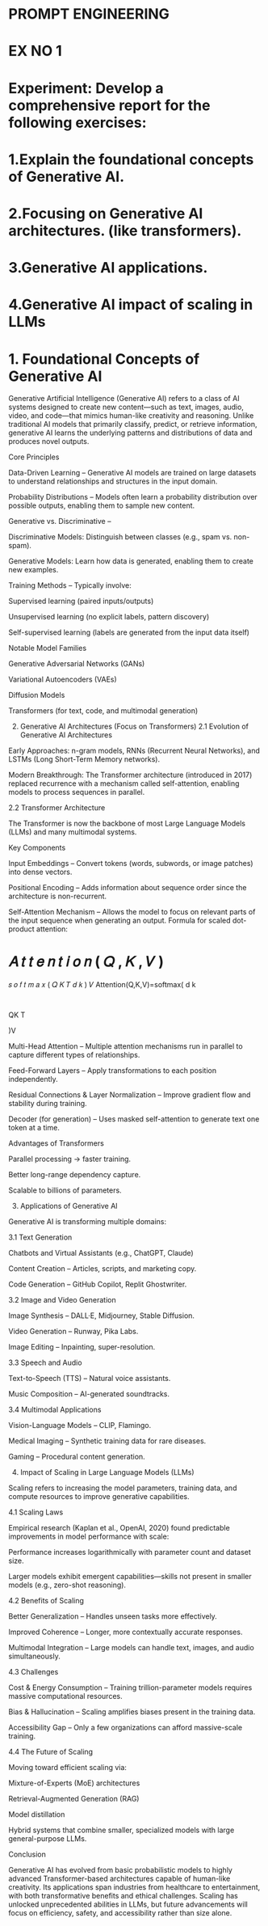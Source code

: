 # PROMPT ENGINEERING
# EX NO 1

# Experiment: Develop a comprehensive report for the following exercises:

# 1.Explain the foundational concepts of Generative AI.
# 2.Focusing on Generative AI architectures. (like transformers).
# 3.Generative AI applications.
# 4.Generative AI impact of scaling in LLMs

# 1. Foundational Concepts of Generative AI

Generative Artificial Intelligence (Generative AI) refers to a class of AI systems designed to create new content—such as text, images, audio, video, and code—that mimics human-like creativity and reasoning.
Unlike traditional AI models that primarily classify, predict, or retrieve information, generative AI learns the underlying patterns and distributions of data and produces novel outputs.

Core Principles

Data-Driven Learning – Generative AI models are trained on large datasets to understand relationships and structures in the input domain.

Probability Distributions – Models often learn a probability distribution over possible outputs, enabling them to sample new content.

Generative vs. Discriminative –

Discriminative Models: Distinguish between classes (e.g., spam vs. non-spam).

Generative Models: Learn how data is generated, enabling them to create new examples.

Training Methods – Typically involve:

Supervised learning (paired inputs/outputs)

Unsupervised learning (no explicit labels, pattern discovery)

Self-supervised learning (labels are generated from the input data itself)

Notable Model Families

Generative Adversarial Networks (GANs)

Variational Autoencoders (VAEs)

Diffusion Models

Transformers (for text, code, and multimodal generation)

2. Generative AI Architectures (Focus on Transformers)
2.1 Evolution of Generative AI Architectures

Early Approaches: n-gram models, RNNs (Recurrent Neural Networks), and LSTMs (Long Short-Term Memory networks).

Modern Breakthrough: The Transformer architecture (introduced in 2017) replaced recurrence with a mechanism called self-attention, enabling models to process sequences in parallel.

2.2 Transformer Architecture

The Transformer is now the backbone of most Large Language Models (LLMs) and many multimodal systems.

Key Components

Input Embeddings – Convert tokens (words, subwords, or image patches) into dense vectors.

Positional Encoding – Adds information about sequence order since the architecture is non-recurrent.

Self-Attention Mechanism – Allows the model to focus on relevant parts of the input sequence when generating an output.
Formula for scaled dot-product attention:

𝐴
𝑡
𝑡
𝑒
𝑛
𝑡
𝑖
𝑜
𝑛
(
𝑄
,
𝐾
,
𝑉
)
=
𝑠
𝑜
𝑓
𝑡
𝑚
𝑎
𝑥
(
𝑄
𝐾
𝑇
𝑑
𝑘
)
𝑉
Attention(Q,K,V)=softmax(
d
k
	​

	​

QK
T
	​

)V

Multi-Head Attention – Multiple attention mechanisms run in parallel to capture different types of relationships.

Feed-Forward Layers – Apply transformations to each position independently.

Residual Connections & Layer Normalization – Improve gradient flow and stability during training.

Decoder (for generation) – Uses masked self-attention to generate text one token at a time.

Advantages of Transformers

Parallel processing → faster training.

Better long-range dependency capture.

Scalable to billions of parameters.

3. Applications of Generative AI

Generative AI is transforming multiple domains:

3.1 Text Generation

Chatbots and Virtual Assistants (e.g., ChatGPT, Claude)

Content Creation – Articles, scripts, and marketing copy.

Code Generation – GitHub Copilot, Replit Ghostwriter.

3.2 Image and Video Generation

Image Synthesis – DALL·E, Midjourney, Stable Diffusion.

Video Generation – Runway, Pika Labs.

Image Editing – Inpainting, super-resolution.

3.3 Speech and Audio

Text-to-Speech (TTS) – Natural voice assistants.

Music Composition – AI-generated soundtracks.

3.4 Multimodal Applications

Vision-Language Models – CLIP, Flamingo.

Medical Imaging – Synthetic training data for rare diseases.

Gaming – Procedural content generation.

4. Impact of Scaling in Large Language Models (LLMs)

Scaling refers to increasing the model parameters, training data, and compute resources to improve generative capabilities.

4.1 Scaling Laws

Empirical research (Kaplan et al., OpenAI, 2020) found predictable improvements in model performance with scale:

Performance increases logarithmically with parameter count and dataset size.

Larger models exhibit emergent capabilities—skills not present in smaller models (e.g., zero-shot reasoning).

4.2 Benefits of Scaling

Better Generalization – Handles unseen tasks more effectively.

Improved Coherence – Longer, more contextually accurate responses.

Multimodal Integration – Large models can handle text, images, and audio simultaneously.

4.3 Challenges

Cost & Energy Consumption – Training trillion-parameter models requires massive computational resources.

Bias & Hallucination – Scaling amplifies biases present in the training data.

Accessibility Gap – Only a few organizations can afford massive-scale training.

4.4 The Future of Scaling

Moving toward efficient scaling via:

Mixture-of-Experts (MoE) architectures

Retrieval-Augmented Generation (RAG)

Model distillation

Hybrid systems that combine smaller, specialized models with large general-purpose LLMs.

Conclusion

Generative AI has evolved from basic probabilistic models to highly advanced Transformer-based architectures capable of human-like creativity. Its applications span industries from healthcare to entertainment, with both transformative benefits and ethical challenges. Scaling has unlocked unprecedented abilities in LLMs, but future advancements will focus on efficiency, safety, and accessibility rather than size alone.

